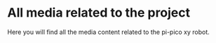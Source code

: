 # All media related to the project
Here you will find all the media content related to the pi-pico xy robot.
